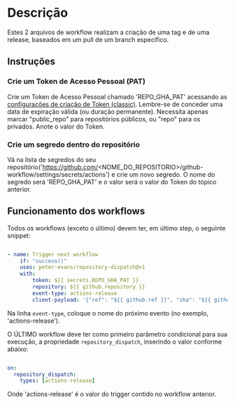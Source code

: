 # Descrição

Estes 2 arquivos de workflow realizam a criação de uma tag e de uma release, baseados em um pull de um branch específico.

## Instruções

### Crie um Token de Acesso Pessoal (PAT)

Crie um Token de Acesso Pessoal chamado 'REPO_GHA_PAT' acessando as [configurações de criação de Token (classic)](https://github.com/settings/tokens/new).
Lembre-se de conceder uma data de expiração válida (ou duração permanente). Necessita apenas marcar "public_repo" para repositórios públicos, ou "repo" para os privados.
Anote o valor do Token.

### Crie um segredo dentro do repositório

Vá na lista de segredos do seu repositório('https://github.com/<NOME_DO_REPOSITORIO>/github-workflow/settings/secrets/actions') e crie um novo segredo.
O nome do segredo será 'REPO_GHA_PAT' e o valor será o valor do Token do tópico anterior.

## Funcionamento dos workflows

Todos os workflows (exceto o último) devem ter, em último step, o seguinte snippet:

```yaml

- name: Trigger next workflow
    if: "success()"
    uses: peter-evans/repository-dispatch@v1
    with:
        token: ${{ secrets.REPO_GHA_PAT }}
        repository: ${{ github.repository }}
        event-type: actions-release
        client-payload: '{"ref": "${{ github.ref }}", "sha": "${{ github.sha }}"}'

```

Na linha `event-type`, coloque o nome do próximo evento (no exemplo, 'actions-release').

O ÚLTIMO workflow deve ter como primeiro parâmetro condicional para sua execução, a propriedade `repository_dispatch`, inserindo o valor conforme abaixo:

```yaml

on:
  repository_dispatch:
    types: [actions-release]

```

Onde 'actions-release' é o valor do trigger contido no workflow anterior.
